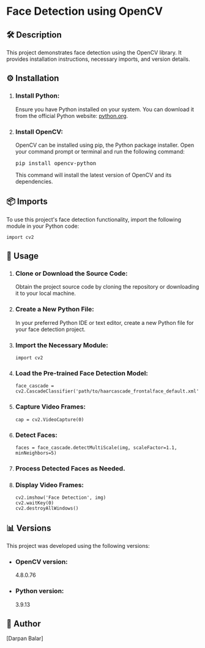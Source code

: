 <!-- <!DOCTYPE html>
<html>

<head>
  <style>
    h1 {
      font-size: 32px;
    }

    h2 {
      font-size: 24px;
    }

    h3 {
      font-size: 20px;
    }
  </style>
</head> -->

<body>
  <h1>Face Detection using OpenCV</h1>

  <h2>🛠️ Description</h2>
  <p>This project demonstrates face detection using the OpenCV library. It provides installation instructions, necessary imports, and version details.</p>

  <h2>⚙️ Installation</h2>
  <ol>
    <li><h3>Install Python:</h3> Ensure you have Python installed on your system. You can download it from the official Python website: <a href="https://www.python.org">python.org</a>.</li>
    <li><h3>Install OpenCV:</h3> OpenCV can be installed using pip, the Python package installer. Open your command prompt or terminal and run the following command:
      <pre>pip install opencv-python</pre>
      This command will install the latest version of OpenCV and its dependencies.
    </li>
  </ol>

  <h2>📦 Imports</h2>
  <p>To use this project's face detection functionality, import the following module in your Python code:</p>
  <pre><code>import cv2</code></pre>

  <h2>🚀 Usage</h2>
  <ol>
    <li><h3>Clone or Download the Source Code:</h3> Obtain the project source code by cloning the repository or downloading it to your local machine.</li>
    <li><h3>Create a New Python File:</h3> In your preferred Python IDE or text editor, create a new Python file for your face detection project.</li>
    <li><h3>Import the Necessary Module:</h3>
      <pre><code>import cv2</code></pre>
    </li>
    <li><h3>Load the Pre-trained Face Detection Model:</h3>
      <pre><code>face_cascade = cv2.CascadeClassifier('path/to/haarcascade_frontalface_default.xml')</code></pre>
    </li>
    <li><h3>Capture Video Frames:</h3>
      <pre><code>cap = cv2.VideoCapture(0)</code></pre>
    </li>
    <li><h3>Detect Faces:</h3>
      <pre><code>faces = face_cascade.detectMultiScale(img, scaleFactor=1.1, minNeighbors=5)</code></pre>
    </li>
    <li><h3>Process Detected Faces as Needed.</h3></li>
    <li><h3>Display Video Frames:</h3>
      <pre><code>cv2.imshow('Face Detection', img)
cv2.waitKey(0)
cv2.destroyAllWindows()</code></pre>
    </li>
  </ol>

  <h2>📊 Versions</h2>
  <p>This project was developed using the following versions:</p>
  <ul>
    <li><h3>OpenCV version:</h3> 4.8.0.76</li>
    <li><h3>Python version:</h3> 3.9.13</li>
  </ul>

  <h2>🤖 Author</h2>
  <p>[Darpan Balar]</p>
</body>

</html>
